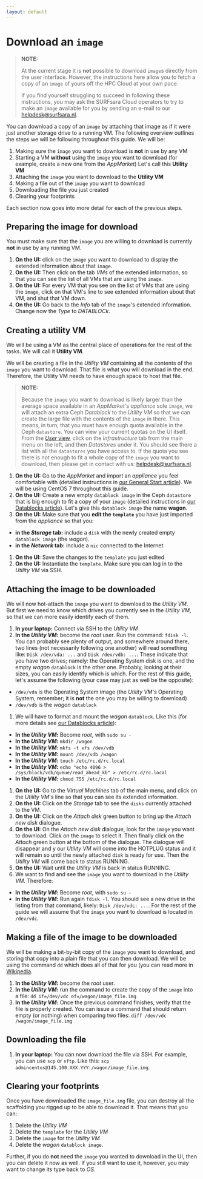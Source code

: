 ```yaml
---
layout: default
---
```

# Download an `image`

> **NOTE:**
>
> At the current stage it is **not** possible to download `image`s directly from the user interface. However, the instructions here allow you to fetch a copy of an `image` of yours off the HPC Cloud at your own pace. 
>
> If you find yourself struggling to succeed in following these instructions, you may ask the SURFsara Cloud operators to try to make an `image` available for you by sending an e-mail to our [helpdesk@surfsara.nl](mailto:helpdesk@surfsara.nl).

You can download a copy of an `image` by attaching that image as if it were just another storage drive to a running VM. The following overview outlines the steps we will be following throughout this guide. We will be:

1. Making sure the `image` you want to download is **not** in use by any VM
1. Starting a VM **without** using the `image` you want to download (for example, create a new one from the _AppMarket_) Let's call this **Utility VM**
1. Attaching the `image` you want to download to the **Utility VM**
1. Making a file out of the `image` you want to download
1. Downloading the file you just created
1. Clearing your footprints

Each section now goes into more detail for each of the previous steps.

## Preparing the image for download

You must make sure that the `image` you are willing to download is currently **not** in use by any running VM. 

1. **On the UI:** click on the `image` you want to download to display the extended information about that `image`. 
1. **On the UI:** Then click on the tab _VMs_ of the extended information, so that you can see the list of all VMs that are using the `image`. 
1. **On the UI:** For every VM that you see on the list of VMs that are using the `image`, click on that VM's line to see extended information about that VM, and shut that VM down.
1. **On the UI:** Go back to the _Info_ tab of the `image`'s extended information. Change now the _Type_ to _DATABLOCk_.

## Creating a utility VM

We will be using a VM as the central place of operations for the rest of the tasks. We will call it **Utility VM**.

We will be creating a file in the _Utility VM_ containing all the contents of the `image` you want to download. That file is what you will download in the end. Therefore, the Utility VM needs to have enough space to host that file.

> **NOTE:**
>
> Because the `image` you want to download is likely larger than the average space available in an _AppMarket_'s _appliance_ sole `image`, we will attach an extra Ceph _Datablock_ to the _Utility VM_ so that we can create the large file with the contents of the `image` in there. This means, in turn, that you must have enough quota available in the Ceph `datastore`. You can view your current quotas on the UI itself. From the [_User_ view](user-interface), click on the _Infrastructure_ tab from the main menu on the left, and then _Datastores_ under it. You should see there a list with all the `datastores` you have access to. If the quota you see there is not enough to fit a whole copy of the `image` you want to download, then please get in contact with us: [helpdesk@surfsara.nl](mailto:helpdesk@surfsara.nl).

1. **On the UI:** Go to the _AppMarket_ and import an _appliance_ you feel comfortable with (detailed instructions in [our General Start article](general-start)). We will be using CentOS 7 throughout this guide.
1. **On the UI:** Create a new empty `datablock image` in the Ceph `datastore` that is big enough to fit a copy of your `image` (detailed instructions in [our Datablocks article](create-datablocks)). Let's give this `datablock image` the name **wagon**.
1. **On the UI:** Make sure that you **edit the `template`** you have just imported from the _appliance_ so that you: 
 * **in the _Storage_ tab:** include a `disk` with the newly created empty `datablock image` (the _wagon_).
 * **in the _Network_ tab:** include a `nic` connected to the Internet
1. **On the UI:** Save the changes to the `template` you just edited
1. **On the UI:** Instantiate the `template`. Make sure you can log in to the _Utility VM_ via SSH. 

## Attaching the image to be downloaded

We will now hot-attach the `image` you want to download to the _Utility VM_. But first we need to know which drives you currently see in the _Utility VM_, so that we can more easily identify each of them.

1. **In your laptop:** Connect via SSH to the _Utility VM_
1. **In the _Utility VM_:** become the _root_ user. Run the command: `fdisk -l`. You can probably see plenty of output, and somewhere around there, two lines (not necessarily following one another) will read something like: `Disk /dev/vda: ...` and `Disk /dev/vdb: ...`. These indicate that you have two drives; namely: the Operating System disk is one, and the empty _wagon_ `datablock` is the other one. Probably, looking at their sizes, you can easily identify which is which. For the rest of this guide, let's assume the following (your case may just as well be the opposite):
 * `/dev/vda` is the Operating System image (the _Utility VM_'s Operating System, remember; it is **not** the one you may be willing to download)
 * `/dev/vdb` is the _wagon_ `datablock`
1. We will have to format and mount the _wagon_ `datablock`. Like this (for more details see [our Datablocks article](create-datablocks)):
 * **In the _Utility VM_:** Become _root_, with `sudo su -`
 * **In the _Utility VM_:** `mkdir /wagon`
 * **In the _Utility VM_:** `mkfs -t xfs /dev/vdb`
 * **In the _Utility VM_:** `mount /dev/vdb /wagon`
 * **In the _Utility VM_:** `touch /etc/rc.d/rc.local`
 * **In the _Utility VM_:** `echo "echo 4096 > /sys/block/vdb/queue/read_ahead_kb" > /etc/rc.d/rc.local`
 * **In the _Utility VM_:** `chmod 755 /etc/rc.d/rc.local`
1. **On the UI:** Go to the _Virtual Machines_ tab of the main menu, and click on the _Utility VM_'s line so that you can see its extended information.
1. **On the UI:** Click on the _Storage_ tab to see the `disks` currently attached to the VM.
1. **On the UI:** Click on the _Attach disk_ green button to bring up the _Attach new disk_ dialogue.
1. **On the UI:** On the _Attach new disk_ dialogue, look for the `image` you want to download. Click on the `image` to select it. Then finally click on the _Attach_ green button at the bottom of the dialogue. The dialogue will disappear and y our _Utility VM_ will come into the HOTPLUG status and it will remain so until the newly attached `disk` is ready for use. Then the _Utility VM_ will come back to status RUNNING.
1. **On the UI:** Wait until the _Utility VM_ is back in status RUNNING.
1. We want to find and see the `image` you want to download in the _Utility VM_. Therefore:
 * **In the _Utility VM_:** Become _root_, with `sudo su -`
 * **In the _Utility VM_:** Run again `fdisk -l`. You should see a new drive in the listing from that command, likely: `Disk /dev/vdc: ...`. For the rest of the guide we will assume that the `image` you want to download is located in `/dev/vdc`.

## Making a file of the image to be downloaded

We will be making a bit-by-bit copy of the `image` you want to download, and storing that copy into a plain file that you can then download. We will be using the command `dd` which does all of that for you (you can read more in [Wikipedia](https://en.wikipedia.org/wiki/Dd_(Unix)).

1. **In the _Utility VM_:** become the _root_ user. 
1. **In the _Utility VM_:** run the command to create the copy of the `image` into a file: `dd if=/dev/vdc of=/wagon/image_file.img`
1. **In the _Utility VM_:** Once the previous command finishes, verify that the file is properly created. You can issue a command that should return empty (or nothing) when comparing two files: `diff /dev/vdc /wagon/image_file.img`

## Downloading the file

1. **In your laptop:** You can now download the file via SSH. For example, you can use `scp` or `sftp`. Like this: `scp admincentos@145.100.XXX.YYY:/wagon/image_file.img`.

## Clearing your footprints

Once you have downloaded the `image_file.img` file, you can destroy all the scaffolding you rigged up to be able to download it. That means that you can:

1. Delete the _Utility VM_
2. Delete the `template` for the _Utility VM_
3. Delete the `image` for the _Utility VM_
4. Delete the _wagon_ `datablock image`.

Further, if you do **not** need the `image` you wanted to download in the UI, then you can delete it now as well. If you still want to use it, however, you may want to change its type back to _OS_.

